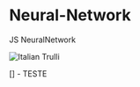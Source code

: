# Neural-Network
JS NeuralNetwork

<img src="https://miro.medium.com/max/1500/1*bhFifratH9DjKqMBTeQG5A.gif" alt="Italian Trulli">

[] - TESTE
